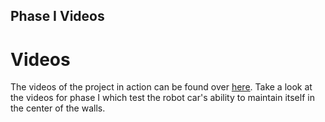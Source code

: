 ## Phase I Videos
# Videos
The videos of the project in action can be found over [here](https://www.youtube.com/channel/UCvs5XuHUrk-YKOKClIXZS_w). Take a look at the videos for phase I which test the robot car's ability to maintain itself in the center of the walls.
